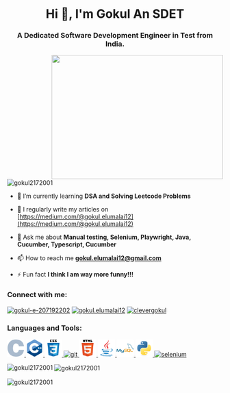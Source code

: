 <h1 align="center">Hi 👋, I'm Gokul An SDET</h1>
<h3 align="center">A Dedicated Software Development Engineer in Test from India.</h3>
<!--img align="right" alt="coding" width="400" scr="https://www.lambdatest.com/resources/images/Software-Test-Management.gif"-->
<img align="right" width="400" height="290" src="https://www.lambdatest.com/resources/images/Software-Test-Management.gif">


<p align="left"> <img src="https://komarev.com/ghpvc/?username=gokul2172001&label=Profile%20views&color=0e75b6&style=flat" alt="gokul2172001" /> </p>

- 🌱 I’m currently learning **DSA and Solving Leetcode Problems**

- 📝 I regularly write my articles on [https://medium.com/@gokul.elumalai12](https://medium.com/@gokul.elumalai12)

- 💬 Ask me about **Manual testing, Selenium, Playwright, Java, Cucumber, Typescript, Cucumber**

- 📫 How to reach me **gokul.elumalai12@gmail.com**

- ⚡ Fun fact **I think I am way more funny!!!**

<h3 align="left">Connect with me:</h3>
<p align="left">
<a href="https://linkedin.com/in/gokul-e-207192202" target="blank"><img align="center" src="https://raw.githubusercontent.com/rahuldkjain/github-profile-readme-generator/master/src/images/icons/Social/linked-in-alt.svg" alt="gokul-e-207192202" height="30" width="40" /></a>
<a href="https://fb.com/gokul.elumalai12" target="blank"><img align="center" src="https://raw.githubusercontent.com/rahuldkjain/github-profile-readme-generator/master/src/images/icons/Social/facebook.svg" alt="gokul.elumalai12" height="30" width="40" /></a>
<a href="https://instagram.com/clevergokul" target="blank"><img align="center" src="https://raw.githubusercontent.com/rahuldkjain/github-profile-readme-generator/master/src/images/icons/Social/instagram.svg" alt="clevergokul" height="30" width="40" /></a>
</p>

<h3 align="left">Languages and Tools:</h3>
<p align="left"> <a href="https://www.cprogramming.com/" target="_blank" rel="noreferrer"> 
  <img src="https://raw.githubusercontent.com/devicons/devicon/master/icons/c/c-original.svg" alt="c" width="40" height="40"/> </a> 
  <a href="https://www.w3schools.com/cpp/" target="_blank" rel="noreferrer"> 
    <img src="https://raw.githubusercontent.com/devicons/devicon/master/icons/cplusplus/cplusplus-original.svg" alt="cplusplus" width="40" height="40"/> </a> <a href="https://www.w3schools.com/css/" target="_blank" rel="noreferrer"> 
      <img src="https://raw.githubusercontent.com/devicons/devicon/master/icons/css3/css3-original-wordmark.svg" alt="css3" width="40" height="40"/> </a>
  <a href="https://git-scm.com/" target="_blank" rel="noreferrer"> 
    <img src="https://www.vectorlogo.zone/logos/git-scm/git-scm-icon.svg" alt="git" width="40" height="40"/> </a> <a href="https://www.w3.org/html/" target="_blank" rel="noreferrer"> <img src="https://raw.githubusercontent.com/devicons/devicon/master/icons/html5/html5-original-wordmark.svg" alt="html5" width="40" height="40"/> </a> 
  <a href="https://www.java.com" target="_blank" rel="noreferrer"> 
    <img src="https://raw.githubusercontent.com/devicons/devicon/master/icons/java/java-original.svg" alt="java" width="40" height="40"/> </a> 
  <a href="https://www.mysql.com/" target="_blank" rel="noreferrer"> <img src="https://raw.githubusercontent.com/devicons/devicon/master/icons/mysql/mysql-original-wordmark.svg" alt="mysql" width="40" height="40"/> </a> <a href="https://www.python.org" target="_blank" rel="noreferrer"> <img src="https://raw.githubusercontent.com/devicons/devicon/master/icons/python/python-original.svg" alt="python" width="40" height="40"/> </a> <a href="https://www.selenium.dev" target="_blank" rel="noreferrer">
    <img src="https://raw.githubusercontent.com/detain/svg-logos/780f25886640cef088af994181646db2f6b1a3f8/svg/selenium-logo.svg" alt="selenium" width="40" height="40"/> </a> </p>

<p><img align="left" src="https://github-readme-stats.vercel.app/api/top-langs?username=gokul2172001&show_icons=true&locale=en&layout=compact" alt="gokul2172001" /></p>

<p>&nbsp;<img align="center" src="https://github-readme-stats.vercel.app/api?username=gokul2172001&show_icons=true&locale=en" alt="gokul2172001" /></p>

<p><img align="center" src="https://github-readme-streak-stats.herokuapp.com/?user=gokul2172001&" alt="gokul2172001" /></p>
